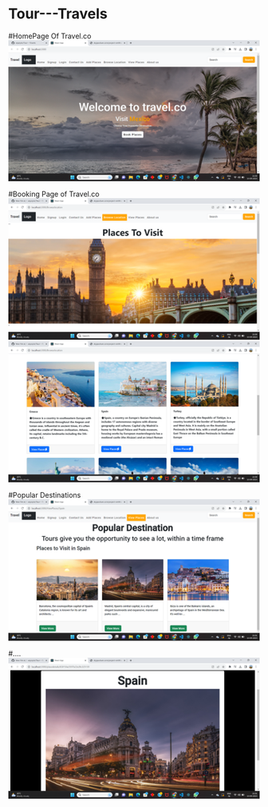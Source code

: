 # Tour---Travels
#HomePage Of Travel.co
![alt text](https://github.com/anjulydv/Tour---Travels/blob/master/Screenshots/Screenshot%20(47).png?raw=true)

#Booking Page of Travel.co
![alt text](https://github.com/anjulydv/Tour---Travels/blob/master/Screenshots/Screenshot%20(48).png?raw=true)
![alt text](https://github.com/anjulydv/Tour---Travels/blob/master/Screenshots/Screenshot%20(49).png?raw=true)

#Popular Destinations
![alt text](https://github.com/anjulydv/Tour---Travels/blob/master/Screenshots/Screenshot%20(50).png?raw=true)

#....
![alt text](https://github.com/anjulydv/Tour---Travels/blob/master/Screenshots/Screenshot%20(51).png?raw=true)
